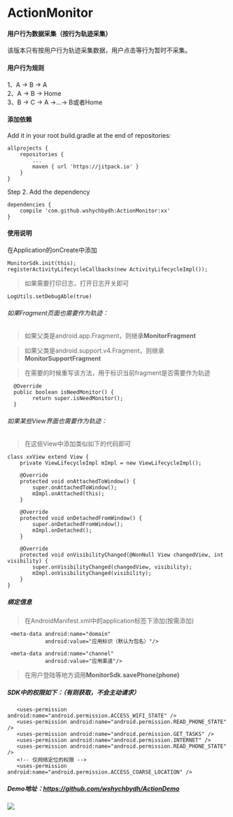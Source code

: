# ActionMonitor
#### 用户行为数据采集（按行为轨迹采集）
该版本只有按用户行为轨迹采集数据，用户点击等行为暂时不采集。

#### 用户行为规则
1、A -> B -> A<br>
2、A -> B -> Home<br>
3、B -> C -> A ->...-> B或者Home<br>

#### 添加依赖
Add it in your root build.gradle at the end of repositories:

	allprojects {
		repositories {
			...
			maven { url 'https://jitpack.io' }
		}
	}
Step 2. Add the dependency

	dependencies {
		compile 'com.github.wshychbydh:ActionMonitor:xx'
	}

#### 使用说明

在Application的onCreate中添加

	MonitorSdk.init(this);
	registerActivityLifecycleCallbacks(new ActivityLifecycleImpl());

>如果需要打印日志，打开日志开关即可

	LogUtils.setDebugAble(true)
>
###### 如果Fragment页面也需要作为轨迹：

>如果父类是android.app.Fragment，则继承<B>MonitorFragment</B>

>如果父类是android.support.v4.Fragment，则继承<B>MonitorSupportFragment</B>

>在需要的时候重写该方法，用于标识当前fragment是否需要作为轨迹

	  @Override
      public boolean isNeedMonitor() {
            return super.isNeedMonitor();
      }


###### 如果某些View界面也需要作为轨迹：

>在这些View中添加类似如下的代码即可

	class xxView extend View {
        private ViewLifecycleImpl mImpl = new ViewLifecycleImpl();

        @Override
        protected void onAttachedToWindow() {
            super.onAttachedToWindow();
            mImpl.onAttached(this);
        }

        @Override
        protected void onDetachedFromWindow() {
            super.onDetachedFromWindow();
            mImpl.onDetached();
        }

        @Override
        protected void onVisibilityChanged(@NonNull View changedView, int visibility) {
            super.onVisibilityChanged(changedView, visibility);
            mImpl.onVisibilityChanged(visibility);
        }
    }


##### 绑定信息
>在AndroidManifest.xml中的application标签下添加(按需添加)

	 <meta-data android:name="domain"
                android:value="应用标识（默认为包名）"/>
                
     <meta-data android:name="channel"
                android:value="应用渠道"/>

>在用户登陆等地方调用<B>MonitorSdk.savePhone(phone)</B>


##### SDK中的权限如下：（有则获取，不会主动请求）

       <uses-permission android:name="android.permission.ACCESS_WIFI_STATE" />
       <uses-permission android:name="android.permission.READ_PHONE_STATE" />
       <uses-permission android:name="android.permission.GET_TASKS" />
       <uses-permission android:name="android.permission.INTERNET" />
       <uses-permission android:name="android.permission.READ_PHONE_STATE" />
       <!-- 仅网络定位的权限 -->
       <uses-permission android:name="android.permission.ACCESS_COARSE_LOCATION" />

##### Demo地址：https://github.com/wshychbydh/ActionDemo



[![](https://jitpack.io/v/wshychbydh/ActionMonitor.svg)](https://jitpack.io/#wshychbydh/ActionMonitor)
